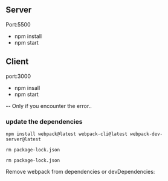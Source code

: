 ## Server

Port:5500

- npm install
- npm start

## Client

port:3000

- npm insall
- npm start

-- Only if you encounter the error..

### update the dependencies

`npm install webpack@latest webpack-cli@latest webpack-dev-server@latest`

`rm package-lock.json`

`rm package-lock.json`

Remove webpack from dependencies or devDependencies:
